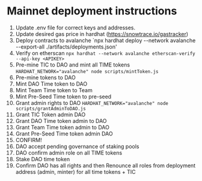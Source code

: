 # Mainnet deployment instructions
1. Update .env file for correct keys and addresses.
1. Update desired gas price in hardhat (https://snowtrace.io/gastracker)
1. Deploy contracts to avalanche `npx hardhat deploy --network avalanche  --export-all ./artifacts/deployments.json'
1. Verify on etherscan `npx hardhat --network avalanche etherscan-verify --api-key <APIKEY>`
1. Pre-mine TIC to DAO and mint all TIME tokens `HARDHAT_NETWORK="avalanche" node scripts/mintToken.js` 
  1. Pre-mine tokens to DAO
  1. Mint DAO Time token to DAO
  1. Mint Team Time token to Team
  1. Mint Pre-Seed Time token to pre-seed
1. Grant admin rights to DAO `HARDHAT_NETWORK="avalanche" node scripts/grantAdminToDAO.js` 
  1. Grant TIC Token admin DAO
  1. Grant DAO Time token admin to DAO
  1. Grant Team Time token admin to DAO
  1. Grant Pre-Seed Time token admin DAO
1. CONFIRM!
1. DAO accept pending governance of staking pools
1. DAO confirm admin role on all TIME tokens
1. Stake DAO time token
1. Confirm DAO has all rights and then Renounce all roles from deployment address (admin, minter) for all time tokens + TIC


